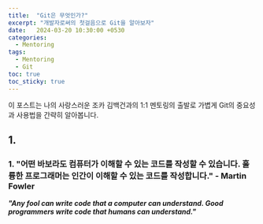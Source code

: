 ```yaml
---
title:  "Git은 무엇인가?"
excerpt: "개발자로써의 첫걸음으로 Git을 알아보자"
date:   2024-03-20 10:30:00 +0530
categories:
  - Mentoring
tags:
  - Mentoring
  - Git
toc: true
toc_sticky: true
---
```

이 포스트는 나의 사랑스러운 조카 김백건과의 1:1 멘토링의 출발로 가볍게 Git의 중요성과 사용법을 간략히 알아봅니다.

## 1.

### 1. "어떤 바보라도 컴퓨터가 이해할 수 있는 코드를 작성할 수 있습니다. 훌륭한 프로그래머는 인간이 이해할 수 있는 코드를 작성합니다." - Martin Fowler
***"Any fool can write code that a computer can understand. Good programmers write code that humans can understand."***

